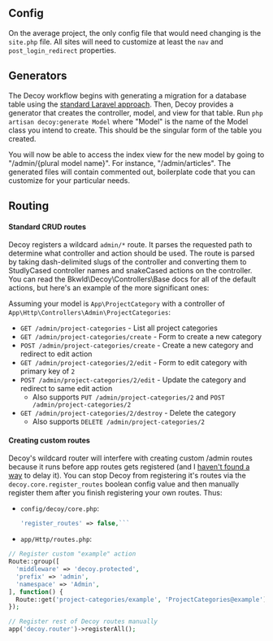 ## Config

On the average project, the only config file that would need changing is the `site.php` file.  All sites will need to customize at least the `nav` and `post_login_redirect` properties.

## Generators

The Decoy workflow begins with generating a migration for a database table using the [standard Laravel approach](http://laravel.com/docs/migrations).  Then, Decoy provides a generator that creates the controller, model, and view for that table.  Run `php artisan decoy:generate Model` where "Model" is the name of the Model class you intend to create.  This should be the singular form of the table you created.

You will now be able to access the index view for the new model by going to "/admin/{plural model name}".  For instance, "/admin/articles".  The generated files will contain commented out, boilerplate code that you can customize for your particular needs.

## Routing

#### Standard CRUD routes

Decoy registers a wildcard `admin/*` route. It parses the requested path to determine what controller and action should be used.  The route is parsed by taking dash-delimited slugs of the controller and converting them to StudlyCased controller names and snakeCased actions on the controller.  You can read the Bkwld\Decoy\Controllers\Base docs for all of the default actions, but here's an example of the more significant ones:

Assuming your model is `App\ProjectCategory` with a controller of `App\Http\Controllers\Admin\ProjectCategories`:

- `GET /admin/project-categories` - List all project categories
- `GET /admin/project-categories/create` - Form to create a new category
- `POST /admin/project-categories/create` - Create a new category and redirect to edit action
- `GET /admin/project-categories/2/edit` - Form to edit category with primary key of `2`
- `POST /admin/project-categories/2/edit` - Update the category and redirect to same edit action
  - Also supports `PUT /admin/project-categories/2` and `POST /admin/project-categories/2`
- `GET /admin/project-categories/2/destroy` - Delete the category
  - Also supports `DELETE /admin/project-categories/2`

#### Creating custom routes

Decoy's wildcard router will interfere with creating custom /admin routes because it runs before app routes gets registered (and I [haven't found a way](https://github.com/BKWLD/decoy/issues/490) to delay it).  You can stop Decoy from registering it's routes via the `decoy.core.register_routes` boolean config value and then manually register them after you finish registering your own routes. Thus:

- `config/decoy/core.php`:

  ```php
  'register_routes' => false,```


- `app/Http/routes.php`:

```php
// Register custom "example" action
Route::group([
  'middleware' => 'decoy.protected',
  'prefix' => 'admin',
  'namespace' => 'Admin',
], function() {
  Route::get('project-categories/example', 'ProjectCategories@example');
});

// Register rest of Decoy routes manually
app('decoy.router')->registerAll();
```
